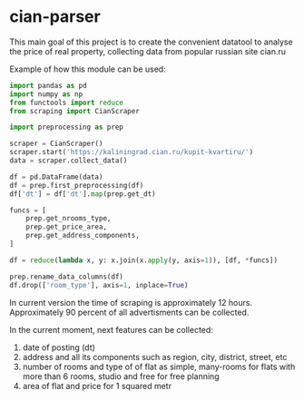 # cian-parser
This main goal of this project is to create the convenient datatool to analyse the price of real property, collecting data from popular russian site cian.ru   
  
Example of how this module can be used:  
```python
import pandas as pd
import numpy as np
from functools import reduce
from scraping import CianScraper

import preprocessing as prep

scraper = CianScraper()
scraper.start('https://kaliningrad.cian.ru/kupit-kvartiru/')
data = scraper.collect_data()

df = pd.DataFrame(data)
df = prep.first_preprocessing(df)
df['dt'] = df['dt'].map(prep.get_dt)

funcs = [
    prep.get_nrooms_type,
    prep.get_price_area,
    prep.get_address_components,
]

df = reduce(lambda x, y: x.join(x.apply(y, axis=1)), [df, *funcs])

prep.rename_data_columns(df)
df.drop(['room_type'], axis=1, inplace=True)
```
In current version the time of scraping is approximately 12 hours. Approximately 90 percent of all advertisments can be collected.  
  
In the current moment, next features can be collected:  
1) date of posting (dt)
2) address and all its components such as region, city, district, street, etc  
3) number of rooms and type of of flat as simple, many-rooms for flats with more than 6 rooms, studio and free for free planning  
4) area of flat and price for 1 squared metr  
